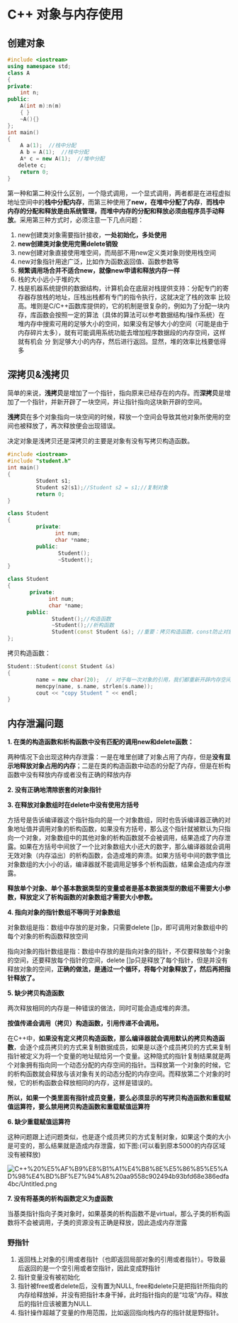 # C++ 对象与内存使用

## 创建对象

```cpp
#include <iostream> 
using namespace std; 
class A 
{ 
private: 
    int n; 
public: 
    A(int m):n(m) 
    { } 
    ~A(){} 
}; 
int main() 
{ 
    A a(1);  //栈中分配 
    A b = A(1);  //栈中分配 
    A* c = new A(1);  //堆中分配 
　　delete c; 
    return 0; 
}
```

第一种和第二种没什么区别，一个隐式调用，一个显式调用，两者都是在进程虚拟地址空间中的**栈中分配内存**，而第三种使用了**new，在堆中分配了内存**，**而栈中内存的分配和释放是由系统管理，而堆中内存的分配和释放必须由程序员手动释放**。采用第三种方式时，必须注意一下几点问题：

1. new创建类对象需要指针接收，**一处初始化，多处使用**
2. **new创建类对象使用完需delete销毁**
3. new创建对象直接使用堆空间，而局部不用new定义类对象则使用栈空间
4. new对象指针用途广泛，比如作为函数返回值、函数参数等
5. **频繁调用场合并不适合new，就像new申请和释放内存一样**
6. 栈的大小远小于堆的大
7. 栈是机器系统提供的数据结构，计算机会在底层对栈提供支持：分配专门的寄存器存放栈的地址，压栈出栈都有专门的指令执行，这就决定了栈的效率 比较高。堆则是C/C++函数库提供的，它的机制是很复杂的，例如为了分配一块内存，库函数会按照一定的算法（具体的算法可以参考数据结构/操作系统）在 堆内存中搜索可用的足够大小的空间，如果没有足够大小的空间（可能是由于内存碎片太多），就有可能调用系统功能去增加程序数据段的内存空间，这样就有机会 分 到足够大小的内存，然后进行返回。显然，堆的效率比栈要低得多

## 深拷贝&浅拷贝

简单的来说，**浅拷贝**是增加了一个指针，指向原来已经存在的内存。而**深拷贝**是增加了一个指针，并新开辟了一块空间，并让指针指向这块新开辟的空间。

**浅拷贝**在多个对象指向一块空间的时候，释放一个空间会导致其他对象所使用的空间也被释放了，再次释放便会出现错误。

决定对象是浅拷贝还是深拷贝的主要是对象有没有写拷贝构造函数。

```cpp
#include <iostream>
#include "student.h"
int main()
{
         Student s1;
         Student s2(s1);//Student s2 = s1;//复制对象
         return 0;
}
```

```cpp
class Student
{
         private:
               int num;
               char *name;
         public:
                Student();
                ~Student();
}
```

```cpp
class Student
{
       private:
             int num;
             char *name;
      public:
              Student();//构造函数
              ~Student();//析构函数
              Student(const Student &s); //重要：拷贝构造函数，const防止对象被改变
};
```

拷贝构造函数：

```cpp
Student::Student(const Student &s)
{
         name = new char(20);  // 对于每一次对象的引用，我们都重新开辟内存空间
         memcpy(name, s.name, strlen(s.name));
         cout << "copy Student " << endl;
}
```

## 内存泄漏问题

**1. 在类的构造函数和析构函数中没有匹配的调用new和delete函数：**

两种情况下会出现这种内存泄露：一是在堆里创建了对象占用了内存，但是**没有显示地释放对象占用的内存**；二是在类的构造函数中动态的分配了内存，但是在析构函数中没有释放内存或者没有正确的释放内存

**2. 没有正确地清除嵌套的对象指针**

**3. 在释放对象数组时在delete中没有使用方括号**

方括号是告诉编译器这个指针指向的是一个对象数组，同时也告诉编译器正确的对象地址值并调用对象的析构函数，如果没有方括号，那么这个指针就被默认为只指向一个对象，对象数组中的其他对象的析构函数就不会被调用，结果造成了内存泄露。如果在方括号中间放了一个比对象数组大小还大的数字，那么编译器就会调用无效对象（内存溢出）的析构函数，会造成堆的奔溃。如果方括号中间的数字值比对象数组的大小小的话，编译器就不能调用足够多个析构函数，结果会造成内存泄露。

**释放单个对象、单个基本数据类型的变量或者是基本数据类型的数组不需要大小参数，释放定义了析构函数的对象数组才需要大小参数。**

**4. 指向对象的指针数组不等同于对象数组**

对象数组是指：数组中存放的是对象，只需要delete []p，即可调用对象数组中的每个对象的析构函数释放空间

指向对象的指针数组是指：数组中存放的是指向对象的指针，不仅要释放每个对象的空间，还要释放每个指针的空间，delete []p只是释放了每个指针，但是并没有释放对象的空间，**正确的做法，是通过一个循环，将每个对象释放了，然后再把指针释放了。**

**5. 缺少拷贝构造函数**

两次释放相同的内存是一种错误的做法，同时可能会造成堆的奔溃。

**按值传递会调用（拷贝）构造函数，引用传递不会调用。**

在C++中，**如果没有定义拷贝构造函数，那么编译器就会调用默认的拷贝构造函数**，会逐个成员拷贝的方式来复制数据成员，如果是以逐个成员拷贝的方式来复制指针被定义为将一个变量的地址赋给另一个变量。这种隐式的指针复制结果就是两个对象拥有指向同一个动态分配的内存空间的指针。当释放第一个对象的时候，它的析构函数就会释放与该对象有关的动态分配的内存空间。而释放第二个对象的时候，它的析构函数会释放相同的内存，这样是错误的。

**所以，如果一个类里面有指针成员变量，要么必须显示的写拷贝构造函数和重载赋值运算符，要么禁用拷贝构造函数和重载赋值运算符**

**6. 缺少重载赋值运算符**

这种问题跟上述问题类似，也是逐个成员拷贝的方式复制对象，如果这个类的大小是可变的，那么结果就是造成内存泄露，如下图:(可以看到原本5000的内存区域没有被释放)

![C++%20%E5%AF%B9%E8%B1%A1%E4%B8%8E%E5%86%85%E5%AD%98%E4%BD%BF%E7%94%A8%20aa9558c902494b93bfd68e386edfa4bc/Untitled.png](C++%20%E5%AF%B9%E8%B1%A1%E4%B8%8E%E5%86%85%E5%AD%98%E4%BD%BF%E7%94%A8%20aa9558c902494b93bfd68e386edfa4bc/Untitled.png)

**7. 没有将基类的析构函数定义为虚函数**

当基类指针指向子类对象时，如果基类的析构函数不是virtual，那么子类的析构函数将不会被调用，子类的资源没有正确是释放，因此造成内存泄露

### 野指针

1. 返回栈上对象的引用或者指针（也即返回局部对象的引用或者指针）。导致最后返回的是一个空引用或者空指针，因此变成野指针
2. 指针变量没有被初始化
3. 指针被free或者delete后，没有置为NULL, free和delete只是把指针所指向的内存给释放掉，并没有把指针本身干掉，此时指针指向的是“垃圾”内存。释放后的指针应该被置为NULL.
4. 指针操作超越了变量的作用范围，比如返回指向栈内存的指针就是野指针。